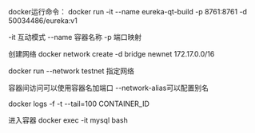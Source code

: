 docker运行命令：
docker run -it --name eureka-qt-build -p 8761:8761 -d 50034486/eureka:v1

-it 互动模式
--name 容器名称
-p 端口映射

创建网络
docker network create -d bridge newnet
172.17.0.0/16

docker run --network testnet 指定网络

容器间访问可以使用容器名加端口
--network-alias可以配置别名

docker logs -f -t --tail=100 CONTAINER_ID

进入容器
docker exec -it mysql bash


